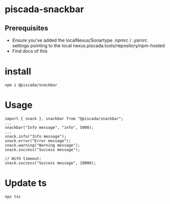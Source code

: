 # piscada-snackbar

## Prerequisites

- Ensure you've added the localNexus/Sonartype .npmrc / .yarnrc settings pointing to the local nexus.piscada.tools/repository/npm-hosted
- Find docs of this

# install

    npm i @piscada/snackbar

# Usage

    import { snack }, snackbar from "@piscada/snackbar";
    ...
    snackbar("Info message", "info", 5000);
    ...
    snack.info("Info message");
    snack.error("Error message");
    snack.warning("Warning message");
    snack.success("Success message");

    // With timeout:
    snack.success("Success message", 10000);

# Update ts

`npx tsc`
